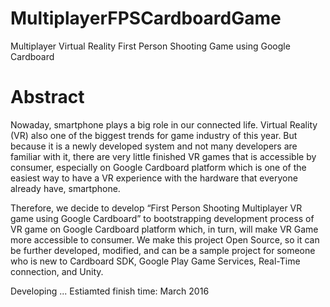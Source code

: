 # MultiplayerFPSCardboardGame
Multiplayer Virtual Reality First Person Shooting Game using Google Cardboard

# Abstract
  Nowaday, smartphone plays a big role in our connected life. Virtual Reality (VR) also one of the biggest trends for game industry of this year. But because it is a newly developed system and not many developers are familiar with it, there are very little finished VR games that is accessible by consumer, especially on Google Cardboard platform which is one of the easiest way to have a VR experience with the hardware that everyone already have, smartphone.

  Therefore, we decide to develop “First Person Shooting Multiplayer VR game using Google Cardboard” to bootstrapping development process of VR game on Google Cardboard platform which, in turn, will make VR Game more accessible to consumer. We make this project Open Source, so it can be further developed, modified, and can be a sample project for someone who is new to Cardboard SDK, Google Play Game Services, Real-Time connection, and Unity.

Developing ...
Estiamted finish time: March 2016
